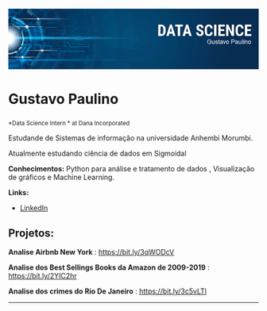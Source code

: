 
<p align="center">
  <img src="banner.png" >
</p>

# Gustavo Paulino
<sub>*Data Science Intern * at Dana Incorporated </sub>


Estudande de Sistemas de informação na universidade Anhembi Morumbi. 

Atualmente estudando ciência de dados em  Sigmoidal

**Conhecimentos:** Python para análise e tratamento de dados , Visualização de gráficos e Machine Learning.

**Links:**
* [LinkedIn](https://www.linkedin.com/in/gustavo-paulino-8597a1184/)



## Projetos:
**Analise Airbnb New York** : https://bit.ly/3qWODcV

**Analise dos Best Sellings Books da Amazon de 2009-2019** : https://bit.ly/2YIC2hr

**Analise dos crimes do Rio De Janeiro** : https://bit.ly/3c5vLTl


---





